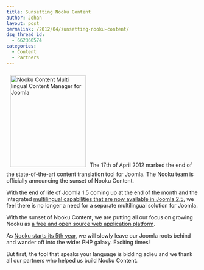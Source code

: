 ```yaml
---
title: Sunsetting Nooku Content
author: Johan
layout: post
permalink: /2012/04/sunsetting-nooku-content/
dsq_thread_id:
  - 662360574
categories:
  - Content
  - Partners
---
```

[<img class="alignright" style="margin: 10px;" src="http://farm8.staticflickr.com/7268/6963235596_d99ba7451c_m.jpg" alt="Nooku Content Multi lingual Content Manager for Joomla" width="199" height="240" />][1]<span id="internal-source-marker_0.9985468608792871">The 17th of April 2012 marked the end of the state-of-the-art content translation tool for Joomla. The Nooku team is officially announcing the sunset of Nooku Content.</span>

With the end of life of Joomla 1.5 coming up at the end of the month and the integrated [multilingual capabilities that are now available in Joomla 2.5][2], we feel there is no longer a need for a separate multilingual solution for Joomla.

With the sunset of Nooku Content, we are putting all our focus on growing Nooku as [a free and open source web application platform][3].

As [Nooku starts its 5th year,][4] we will slowly leave our Joomla roots behind and wander off into the wider PHP galaxy. Exciting times!

But first, the tool that speaks your language is bidding adieu and we thank all our partners who helped us build Nooku Content.

 [1]: http://www.flickr.com/photos/nooku/6963235596/ "Nooku Content Multi lingual Content Manager for Joomla by Nooku, on Flickr"
 [2]: http://magazine.joomla.org/issues/Issue-Nov-2011/item/593-Build-a-Multilingual-Site-in-Joomla-1-7
 [3]: http://prezi.com/y8xf4syr9yrr/nooku-from-vision-to-architecture/
 [4]: http://blog.nooku.org/2012/04/nooku-is-4/